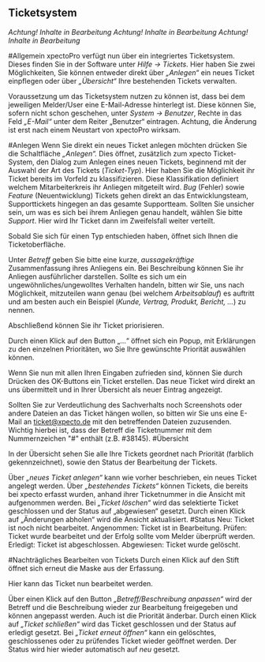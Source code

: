 ## Ticketsystem

*Achtung! Inhalte in Bearbeitung*
*Achtung! Inhalte in Bearbeitung*
*Achtung! Inhalte in Bearbeitung*

#Allgemein
xpectoPro verfügt nun über ein integriertes Ticketsystem. Dieses finden Sie in der Software unter *Hilfe -> Tickets*. Hier haben Sie zwei Möglichkeiten, Sie können entweder direkt über *„Anlegen“* ein neues Ticket einpflegen oder über *„Übersicht“* Ihre bestehenden Tickets verwalten. 
 
Voraussetzung um das Ticketsystem nutzen zu können ist, dass bei dem jeweiligen Melder/User eine E-Mail-Adresse hinterlegt ist. Diese können Sie, sofern nicht schon geschehen, unter *System -> Benutzer*, Rechte in das Feld *„E-Mail“*  unter dem Reiter „Benutzer“ eintragen. Achtung, die Änderung ist erst nach einem Neustart von xpectoPro wirksam. 
 
#Anlegen
Wenn Sie direkt ein neues Ticket anlegen möchten drücken Sie die Schaltfläche *„Anlegen“.*
Dies öffnet, zusätzlich zum xpecto Ticket-System, den Dialog zum Anlegen eines neuen Tickets, beginnend mit der Auswahl der Art des Tickets (*Ticket-Typ*). Hier haben Sie die Möglichkeit ihr Ticket bereits im Vorfeld zu klassifizieren. Diese Klassifikation definiert welchem Mitarbeiterkreis ihr Anliegen mitgeteilt wird. *Bug* (Fehler) sowie *Feature* (Neuentwicklung) Tickets gehen direkt an das Entwicklungsteam, Supporttickets hingegen an das gesamte Supportteam. Sollten Sie unsicher sein, um was es sich bei ihrem Anliegen genau handelt, wählen Sie bitte *Support*. Hier wird Ihr Ticket dann im Zweifelsfall weiter verteilt.
 
Sobald Sie sich für einen Typ entschieden haben, öffnet sich Ihnen die Ticketoberfläche.
 
Unter *Betreff* geben Sie bitte eine kurze, *aussagekräftige* Zusammenfassung ihres Anliegens ein.
Bei Beschreibung können Sie ihr Anliegen ausführlicher darstellen. Sollte es sich um ein ungewöhnliches/ungewolltes Verhalten handeln, bitten wir Sie, uns nach Möglichkeit, mitzuteilen wann genau (bei welchem *Arbeitsablauf*) es auftritt und am besten auch ein Beispiel (*Kunde, Vertrag, Produkt, Bericht, …*) zu nennen.

Abschließend können Sie ihr Ticket priorisieren.  
 
Durch einen Klick auf den Button „…“ öffnet sich ein Popup, mit Erklärungen zu den einzelnen Prioritäten, wo Sie Ihre gewünschte Priorität auswählen können.
 
Wenn Sie nun mit allen Ihren Eingaben zufrieden sind, können Sie durch Drücken des OK-Buttons ein Ticket erstellen. Das neue Ticket wird direkt an uns übermittelt und in Ihrer Übersicht als neuer Eintrag angezeigt. 
 
Sollten Sie zur Verdeutlichung des Sachverhalts noch Screenshots oder andere Dateien an das Ticket hängen wollen, so bitten wir Sie uns eine E-Mail an ticket@xpecto.de mit den betreffenden Dateien zuzusenden. Wichtig hierbei ist, dass der Betreff die Ticketnummer mit dem Nummernzeichen "#"  enthält (z.B. #38145).
#Übersicht

In der Übersicht sehen Sie alle Ihre Tickets geordnet nach Priorität (farblich gekennzeichnet), sowie den Status der Bearbeitung der Tickets.
 
Über *„neues Ticket anlegen“* kann wie vorher beschrieben, ein neues Ticket angelegt werden.
Über *„bestehendes Tickets“* können Tickets, die bereits bei xpecto erfasst wurden, anhand ihrer Ticketnummer in die Ansicht mit aufgenommen werden.
Bei *„Ticket löschen“* wird das selektierte Ticket geschlossen und der Status auf „abgewiesen“ gesetzt.
Durch einen Klick auf „Änderungen abholen“ wird die Ansicht aktualisiert.
#Status
Neu: Ticket ist noch nicht bearbeitet.
Angenommen: Ticket ist in Bearbeitung.
Prüfen: Ticket wurde bearbeitet und der Erfolg sollte vom Melder überprüft werden.
Erledigt: Ticket ist abgeschlossen.
Abgewiesen: Ticket wurde gelöscht.

#Nachträgliches Bearbeiten von Tickets
Durch einen Klick auf den Stift öffnet sich erneut die Maske aus der Erfassung.
 
Hier kann das Ticket nun bearbeitet werden.
 
Über einen Klick auf den Button *„Betreff/Beschreibung anpassen“* wird der Betreff und die Beschreibung wieder zur Bearbeitung freigegeben und können angepasst werden.
Auch ist die Priorität änderbar.
Durch einen Klick auf *„Ticket schließen“* wird das Ticket geschlossen und der Status auf erledigt gesetzt. Bei *„Ticket erneut öffnen“* kann ein gelöschtes, geschlossenes oder zu prüfendes Ticket wieder geöffnet werden. Der Status wird hier wieder automatisch auf *neu* gesetzt.